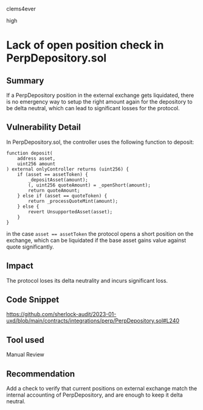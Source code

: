 clems4ever

high

# Lack of open position check in PerpDepository.sol

## Summary
If a PerpDepository position in the external exchange gets liquidated, 
there is no emergency way to setup the right amount again for the depository to be delta neutral, which can lead to significant losses for the protocol.

## Vulnerability Detail
In PerpDepository.sol, the controller uses the following function to deposit:

```solidity
function deposit(
    address asset,
    uint256 amount
) external onlyController returns (uint256) {
    if (asset == assetToken) {
        _depositAsset(amount);
        (, uint256 quoteAmount) = _openShort(amount);
        return quoteAmount;
    } else if (asset == quoteToken) {
        return _processQuoteMint(amount);
    } else {
        revert UnsupportedAsset(asset);
    }
}
```

in the case `asset == assetToken` the protocol opens a short position on the exchange, which can be liquidated if the base asset gains value against quote significantly.

## Impact

The protocol loses its delta neutrality and incurs significant loss.

## Code Snippet

https://github.com/sherlock-audit/2023-01-uxd/blob/main/contracts/integrations/perp/PerpDepository.sol#L240

## Tool used

Manual Review

## Recommendation

Add a check to verify that current positions on external exchange match the internal accounting of PerpDepository, and are enough to keep it delta neutral.
